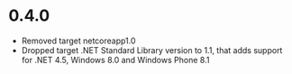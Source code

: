 # 0.4.0
* Removed target netcoreapp1.0
* Dropped target .NET Standard Library version to 1.1, that adds support for .NET 4.5, Windows 8.0 and Windows Phone 8.1

